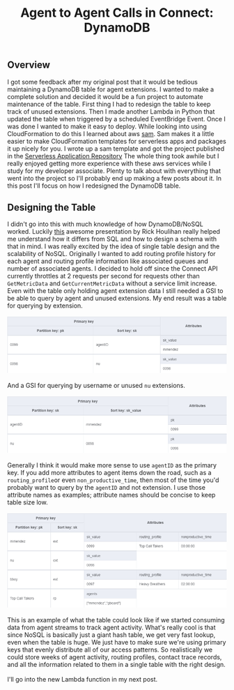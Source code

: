﻿---
title: "Agent to Agent Calls in Connect: DynamoDB"
author_profile: true
excerpt: "Designing a DynamoDB Table with it's future in mind."
header:
  overlay_image: /assets/img/home-header.jpg
  actions:
    - label: "View on Github"
      url: "https://github.com/michael-dez/awsconnect-extensions"
tags:
  - aws
  - amazon connect
  - dynamodb
  - nosql
---
## Overview
I got some feedback after my original post that it would be tedious maintaining a DynamoDB table for agent extensions. 
I wanted to make a complete solution and decided it would be a fun project to automate maintenance of the table.
First thing I had to redesign the table to keep track of unused extensions.
Then I made another Lambda in Python that updated the table when triggered by a scheduled EventBridge Event.
Once I was done I wanted to make it easy to deploy.
While looking into using CloudFormation to do this I learned about aws
[sam](https://aws.amazon.com/serverless/sam/).  Sam makes it a little easier to make CloudFormation templates for serverless apps and packages it up nicely for you.
I wrote up a sam template and got the project published in the [Serverless Application Repository](https://serverlessrepo.aws.amazon.com/applications/us-east-1/828393986024/awsconnect-extensions)
The whole thing took awhile but I really enjoyed getting more experience with these aws services while I study for my developer associate. Plenty to talk about with everything that went into the project so I'll probably end up making a few posts about it. In this post I'll focus on how I redesigned the DynamoDB table.
## Designing the Table
I didn't go into this with much knowledge of how DynamoDB/NoSQL worked.
Luckily [this](https://www.youtube.com/watch?v=HaEPXoXVf2k) awesome presentation by Rick Houlihan really helped me understand how it differs from SQL and how to design a schema with that in mind.
I was really excited by the idea of single table design and the scalability of NoSQL.
Originally I wanted to add routing profile history for each agent and routing profile information like associated queues and number of associated agents. I decided to hold off since the Connect API currently throttles at 2 requests per second for requests other than `GetMetricData` and `GetCurrentMetricData` without a service limit increase. 
Even with the table only holding agent extension data I still needed a GSI to be able to query by agent and unused extensions.
My end result was a table for querying by extension.   
<br>
![Table](/assets/img/connect-ext2/AgentData.png)  
<br>
And a GSI for querying by username or unused `nu` extensions.  
<br>
![GSI](/assets/img/connect-ext2/GSI_AgentData_skIndex.png)  
<br>
Generally I think it would make more sense to use `agentID` as the primary key.
If you add more attributes to agent items down the road, such as a `routing_profile`or even `non_productive_time`, then most of the time you'd probably want to query by the `agentID` and not extension. I use those attribute names as examples; attribute names should be concise to keep table size low.  
<br>
![GSI](/assets/img/connect-ext2/AgentData2.png)  
<br>
This is an example of what the table could look like if we started consuming data from agent streams to track agent activity. What's really cool is that since NoSQL is basically just a giant hash table, we get very fast lookup, even when the table is huge. We just have to make sure we're using primary keys that evenly distribute all of our access patterns. So realistically we could store weeks of agent activity, routing profiles, contact trace records, and all the information related to them in a single table with the right design.  
<br>
I'll go into the new Lambda function in my next post.
